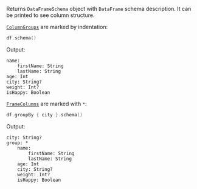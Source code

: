 [//]: # (title: schema)

<!---IMPORT org.jetbrains.kotlinx.dataframe.samples.api.Analyze-->

Returns `DataFrameSchema` object with `DataFrame` schema description. It can be printed to see column structure.

[`ColumnGroups`](DataColumn.md#columngroup) are marked by indentation:

<!---FUN schema-->

```kotlin
df.schema()
```

<!---END-->

Output:

```text
name:
    firstName: String
    lastName: String
age: Int
city: String?
weight: Int?
isHappy: Boolean
```

[`FrameColumns`](DataColumn.md#framecolumn) are marked with `*`:

<!---FUN schemaGroupBy-->

```kotlin
df.groupBy { city }.schema()
```

<!---END-->

Output:

```text
city: String?
group: *
    name:
        firstName: String
        lastName: String
    age: Int
    city: String?
    weight: Int?
    isHappy: Boolean
```
